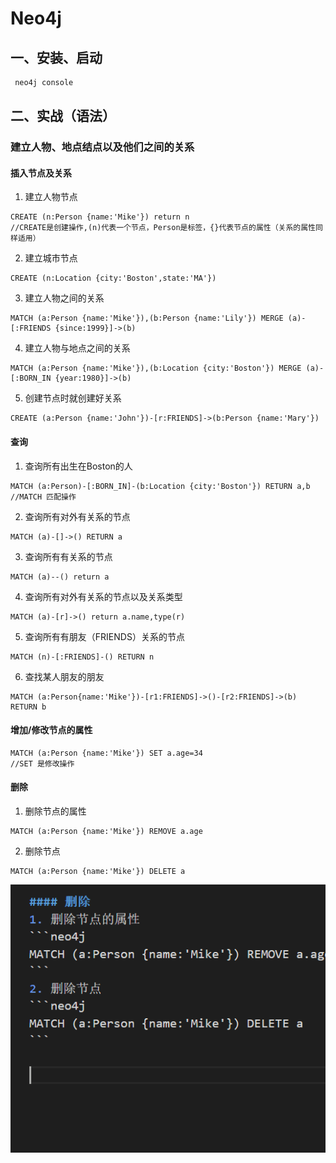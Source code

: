 # Neo4j
## 一、安装、启动 
```java
 neo4j console
```

## 二、实战（语法）
### 建立人物、地点结点以及他们之间的关系
#### 插入节点及关系
1. 建立人物节点
```neo4j
CREATE (n:Person {name:'Mike'}) return n 
//CREATE是创建操作,(n)代表一个节点，Person是标签，{}代表节点的属性（关系的属性同样适用）
```
2. 建立城市节点

```neo4j
CREATE (n:Location {city:'Boston',state:'MA'})
```
3. 建立人物之间的关系
```neo4j
MATCH (a:Person {name:'Mike'}),(b:Person {name:'Lily'}) MERGE (a)-[:FRIENDS {since:1999}]->(b)
```
4. 建立人物与地点之间的关系
```neo4j
MATCH (a:Person {name:'Mike'}),(b:Location {city:'Boston'}) MERGE (a)-[:BORN_IN {year:1980}]->(b)
```
5. 创建节点时就创建好关系
```neo4j
CREATE (a:Person {name:'John'})-[r:FRIENDS]->(b:Person {name:'Mary'})
```
#### 查询
1. 查询所有出生在Boston的人
```neo4j
MATCH (a:Person)-[:BORN_IN]-(b:Location {city:'Boston'}) RETURN a,b //MATCH 匹配操作
```
2. 查询所有对外有关系的节点
```neo4j
MATCH (a)-[]->() RETURN a
```
3. 查询所有有关系的节点
```neo4j
MATCH (a)--() return a
```
4. 查询所有对外有关系的节点以及关系类型
```neo4j
MATCH (a)-[r]->() return a.name,type(r)
```
5. 查询所有有朋友（FRIENDS）关系的节点
```neo4j
MATCH (n)-[:FRIENDS]-() RETURN n
```
6. 查找某人朋友的朋友
```neo4j
MATCH (a:Person{name:'Mike'})-[r1:FRIENDS]->()-[r2:FRIENDS]->(b) RETURN b
```
#### 增加/修改节点的属性
```neo4j
MATCH (a:Person {name:'Mike'}) SET a.age=34
//SET 是修改操作
```
#### 删除
1. 删除节点的属性
```neo4j
MATCH (a:Person {name:'Mike'}) REMOVE a.age
```
2. 删除节点
```neo4j
MATCH (a:Person {name:'Mike'}) DELETE a
```

![20211212190940](https://raw.githubusercontent.com/sqwang02/sqwang02/main/20211212190940.png)
